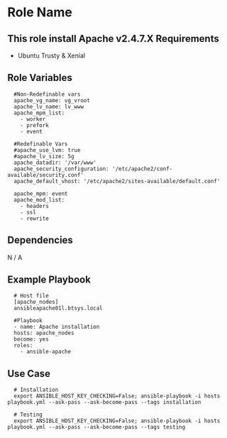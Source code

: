 Role Name
=========

This role install Apache v2.4.7.X
Requirements
------------

- Ubuntu Trusty & Xenial

Role Variables
--------------
      #Non-Redefinable vars
      apache_vg_name: vg_vroot
      apache_lv_name: lv_www
      apache_mpm_list:
        - worker
        - prefork
        - event

      #Redefinable Vars
      #apache_use_lvm: true
      #apache_lv_size: 5g
      apache_datadir: '/var/www'
      apache_security_configuration: '/etc/apache2/conf-available/security.conf'
      apache_default_vhost: '/etc/apache2/sites-available/default.conf'

      apache_mpm: event
      apache_mod_list:
        - headers
        - ssl
        - rewrite



Dependencies
------------

N / A


Example Playbook
----------------
      # Host file
      [apache_nodes]
      ansibleapache01l.btsys.local

      #Playbook
      - name: Apache installation
      hosts: apache_nodes
      become: yes
      roles:
        - ansible-apache


Use Case
----------------
      # Installation
      export ANSIBLE_HOST_KEY_CHECKING=False; ansible-playbook -i hosts playbook.yml --ask-pass --ask-become-pass --tags installation

      # Testing
      export ANSIBLE_HOST_KEY_CHECKING=False; ansible-playbook -i hosts playbook.yml --ask-pass --ask-become-pass --tags testing
